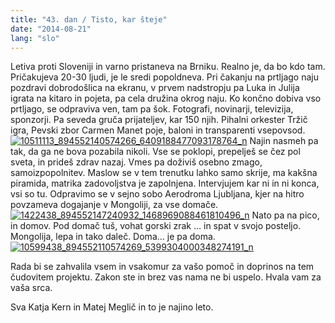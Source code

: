```yaml
---
title: "43. dan / Tisto, kar šteje"
date: "2014-08-21"
lang: "slo"
---
```


Letiva proti Sloveniji in varno pristaneva na Brniku. Realno je, da bo kdo tam. Pričakujeva 20-30 ljudi, je le sredi popoldneva. Pri čakanju na prtljago naju pozdravi dobrodošlica na ekranu, v prvem nadstropju pa Luka in Julija igrata na kitaro in pojeta, pa cela družina okrog naju. Ko končno dobiva vso prtljago, se odpraviva ven, tam pa šok. Fotografi, novinarji, televizija, sponzorji. Pa seveda gruča prijateljev, kar 150 njih. Pihalni orkester Tržič igra, Pevski zbor Carmen Manet poje, baloni in transparenti vsepovsod. [![10511113_894552140574266_6409188477093178764_n](images/10511113_894552140574266_6409188477093178764_n-960x452.jpg)](http://gremovmongolijo.com/wp-content/uploads/2014/10/10511113_894552140574266_6409188477093178764_n.jpg) Najin nasmeh pa tak, da ga ne bova pozabila nikoli. Vse se poklopi, prepelješ se čez pol sveta, in prideš zdrav nazaj. Vmes pa doživiš osebno zmago, samoizpopolnitev. Maslow se v tem trenutku lahko samo skrije, ma kakšna piramida, matrika zadovoljstva je zapolnjena. Intervjujem kar ni in ni konca, vsi so tu. Odpravimo se v sejno sobo Aerodroma Ljubljana, kjer na hitro povzameva dogajanje v Mongoliji, za vse domače. [![1422438_894552147240932_1468969088461810496_n](images/1422438_894552147240932_1468969088461810496_n.jpg)](http://gremovmongolijo.com/wp-content/uploads/2014/10/1422438_894552147240932_1468969088461810496_n.jpg) Nato pa na pico, in domov. Pod domač tuš, vohat gorski zrak … in spat v svojo posteljo. Mongolija, lepa in tako daleč. Doma… je pa doma. [![10599438_894552110574269_5399304000348274191_n](images/10599438_894552110574269_5399304000348274191_n.jpg)](http://gremovmongolijo.com/wp-content/uploads/2014/10/10599438_894552110574269_5399304000348274191_n.jpg)

Rada bi se zahvalila vsem in vsakomur za vašo pomoč in doprinos na tem čudovitem projektu. Zakon ste in brez vas nama ne bi uspelo. Hvala vam za vaša srca.

Sva Katja Kern in Matej Meglič in to je najino leto.
